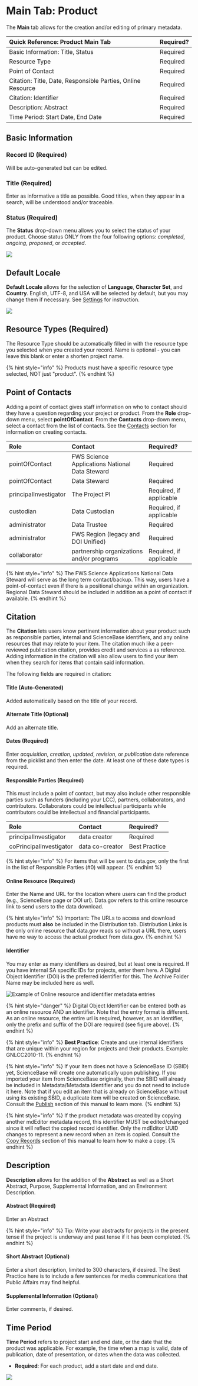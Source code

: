 # Main Tab: Product

The **Main** tab allows for the creation and/or editing of primary metadata.

| Quick Reference: Product Main Tab | Required? |
| :--- | :--- |
| Basic Information: Title, Status | Required |
| Resource Type | Required |
| Point of Contact | Required |
| Citation: Title, Date, Responsible Parties, Online Resource | Required |
| Citation: Identifier | Required |
| Description: Abstract | Required |
| Time Period: Start Date, End Date | Required |

## Basic Information

### Record ID \(Required\)

Will be auto-generated but can be edited.

### Title \(Required\)

Enter as informative a title as possible. Good titles, when they appear in a search, will be understood and/or traceable.

### Status \(Required\)

The **Status** drop-down menu allows you to select the status of your product. Choose status ONLY from the four following options: _completed_, _ongoing_, _proposed_, or _accepted_.

![](../.gitbook/assets/main_screenshot_updated.png)

## Default Locale

**Default Locale** allows for the selection of **Language**, **Character Set**, and **Country**. English, UTF-8, and USA will be selected by default, but you may change them if necessary. See [Settings](../settings.md) for instruction. 

![](../.gitbook/assets/default_locale.png)

## Resource Types \(Required\)

The Resource Type should be automatically filled in with the resource type you selected when you created your record. Name is optional - you can leave this blank or enter a shorten project name.

{% hint style="info" %}
Products must have a specific resource type selected, NOT just "product".
{% endhint %}

## Point of Contacts

Adding a point of contact gives staff information on who to contact should they have a question regarding your project or product. From the **Role** drop-down menu, select **pointOfContact**. From the **Contacts** drop-down menu, select a contact from the list of contacts. See the [Contacts](../contacts/) section for information on creating contacts.

| Role | Contact | Required? |
| :--- | :--- | :--- |
| pointOfContact | FWS Science Applications National Data Steward | Required |
| pointOfContact | Data Steward | Required |
| principalInvestigator | The Project PI | Required, if applicable |
| custodian | Data Custodian | Required, if applicable |
| administrator | Data Trustee | Required |
| administrator | FWS Region \(legacy and DOI Unified\) | Required |
| collaborator | partnership organizations and/or programs | Required, if applicable |

{% hint style="info" %}
The FWS Science Applications National Data Steward will serve as the long term contact/backup. This way, users have a point-of-contact even if there is a positional change within an organization. Regional Data Steward should be included in addition as a point of contact if available.
{% endhint %}

## 

## Citation

The **Citation** lets users know pertinent information about your product such as responsible parties, internal and ScienceBase identifiers, and any online resources that may relate to your item. The citation much like a peer-reviewed publication citation, provides credit and services a as reference. Adding information in the citation will also allow users to find your item when they search for items that contain said information.

The following fields are required in citation:

#### Title \(Auto-Generated\)

Added automatically based on the title of your record.

#### Alternate Title \(Optional\)

Add an alternate title.

#### Dates \(Required\)

Enter _acquisition_, _creation, updated_, _revision_, or _publication_ date reference from the picklist and then enter the date.  At least one of these date types is required.

#### Responsible Parties \(Required\)

This must include a point of contact, but may also include other responsible parties such as funders \(including your LCC\), partners, collaborators, and contributors. Collaborators could be intellectual participants while contributors could be intellectual and financial participants.

| Role | Contact | Required? |
| :--- | :--- | :--- |
| principalInvestigator | data creator | Required |
| coPrincipalInvestigator | data co-creator | Best Practice |

{% hint style="info" %}
For items that will be sent to data.gov, only the first in the list of Responsible Parties \(\#0\) will appear.
{% endhint %}

#### Online Resource \(Required\)

Enter the Name and URL for the location where users can find the product \(e.g., ScienceBase page or DOI url\).  Data.gov refers to this online resource link to send users to the data download.

{% hint style="info" %}
Important: The URLs to access and download products must **also** be included in the Distribution tab. Distribution Links is the only online resource that data.gov reads so without a URL there, users have no way to access the actual product from data.gov.
{% endhint %}

#### Identifier

You may enter as many identifiers as desired, but at least one is required. If you have internal SA specific IDs for projects, enter them here. A Digital Object Identifier \(DOI\) is the preferred identifier for this.  The Archive Folder Name may be included here as well.

![Example of Online resource and identifier metadata entries](../.gitbook/assets/image%20%2829%29.png)

{% hint style="danger" %}
Digital Object Identifier can be entered both as an online resource AND an identifier.  Note that the entry format is different.  As an online resource, the entire url is required, however, as an identifier, only the prefix and suffix of the DOI are required \(see figure above\).
{% endhint %}

{% hint style="info" %}
**Best Practice**: Create and use internal identifiers that are unique within your region for projects and their products. Example: GNLCC2010-11.
{% endhint %}

{% hint style="info" %}
If your item does not have a ScienceBase ID \(SBID\) yet, ScienceBase will create one automatically upon publishing. If you imported your item from ScienceBase originally, then the SBID will already be included in Metadata/Metadata Identifier and you do not need to include it here. Note that if you edit an item that is already on ScienceBase without using its existing SBID, a duplicate item will be created on ScienceBase. Consult the [Publish](../publish/) section of this manual to learn more.
{% endhint %}

{% hint style="info" %}
If the product metadata was created by copying another mdEditor metadata record, this identifier MUST be edited/changed since it will reflect the copied record identifier. Only the mdEditor UUID changes to represent a new record when an item is copied. Consult the [Copy Records](../data-management/copy-records.md) section of this manual to learn how to make a copy.
{% endhint %}

## Description

**Description** allows for the addition of the **Abstract** as well as a Short Abstract, Purpose, Supplemental Information, and an Environment Description.

#### Abstract \(Required\)

Enter an Abstract

{% hint style="info" %}
Tip: Write your abstracts for projects in the present tense if the project is underway and past tense if it has been completed.
{% endhint %}

#### Short Abstract \(Optional\)

Enter a short description, limited to 300 characters, if desired.  The Best Practice here is to include a few sentences for media communications that Public Affairs may find helpful.

#### Supplemental Information \(Optional\)

Enter comments, if desired.

## Time Period

**Time Period** refers to project start and end date, or the date that the product was applicable.  For example, the time when a map is valid, date of publication, date of presentation, or dates when the data was collected.

* **Required**: For each product, add a start date and end date.

![](../.gitbook/assets/main-time-period.PNG)

